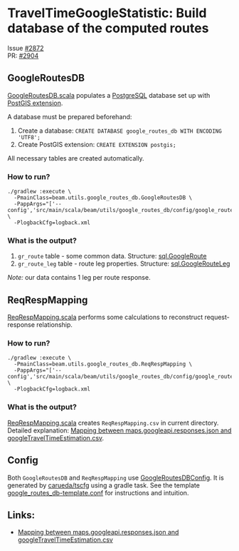 # TravelTimeGoogleStatistic: Build database of the computed routes
Issue [#2872](https://github.com/LBNL-UCB-STI/beam/issues/2872)  
PR: [#2904](https://github.com/LBNL-UCB-STI/beam/pull/2904)

## GoogleRoutesDB

[GoogleRoutesDB.scala](../GoogleRoutesDB.scala) populates a [PostgreSQL](https://www.postgresql.org/) database
set up with [PostGIS extension](https://postgis.net/).

A database must be prepared beforehand:
1. Create a database: `CREATE DATABASE google_routes_db WITH ENCODING 'UTF8';`
2. Create PostGIS extension: `CREATE EXTENSION postgis;` 

All necessary tables are created automatically.

### How to run?
```
./gradlew :execute \
  -PmainClass=beam.utils.google_routes_db.GoogleRoutesDB \
  -PappArgs="['--config','src/main/scala/beam/utils/google_routes_db/config/google_routes_db.conf']" \
  -PlogbackCfg=logback.xml
```

### What is the output?
1. `gr_route` table - some common data. Structure: [sql.GoogleRoute](../sql/package.scala#L65)
2. `gr_route_leg` table - route leg properties. Structure: [sql.GoogleRouteLeg](../sql/package.scala#L118)

_Note:_ our data contains 1 leg per route response.

## ReqRespMapping
[ReqRespMapping.scala](../ReqRespMapping.scala) performs some calculations to reconstruct request-response relationship.

### How to run?
```
./gradlew :execute \
  -PmainClass=beam.utils.google_routes_db.ReqRespMapping \
  -PappArgs="['--config','src/main/scala/beam/utils/google_routes_db/config/google_routes_db.conf']" \
  -PlogbackCfg=logback.xml
```

### What is the output?
[ReqRespMapping.scala](../ReqRespMapping.scala) creates `ReqRespMapping.csv` in current directory. Detailed explanation: [Mapping between maps.googleapi.responses.json and  googleTravelTimeEstimation.csv](ReqRespMapping.md).

## Config
Both `GoogleRoutesDB` and `ReqRespMapping` use [GoogleRoutesDBConfig](../config/GoogleRoutesDBConfig.scala). It is generated by [carueda/tscfg](https://github.com/carueda/tscfg) using a gradle task. See the template [google_routes_db-template.conf](../config/google_routes_db-template.conf) for instructions and intuition.

## Links:
* [Mapping between maps.googleapi.responses.json and  googleTravelTimeEstimation.csv](ReqRespMapping.md)
